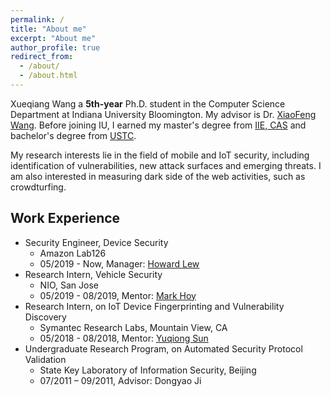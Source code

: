```yaml
---
permalink: /
title: "About me"
excerpt: "About me"
author_profile: true
redirect_from: 
  - /about/
  - /about.html
---
```


<p>Xueqiang Wang a <strong>5th-year</strong> Ph.D. student in the Computer Science Department at Indiana University Bloomington. My advisor is Dr. <a href="https://www.informatics.indiana.edu/xw7/" target="_blank" rel="noopener">XiaoFeng Wang</a>. Before joining IU, I earned my master's&nbsp;degree from <a href="http://www.iie.ac.cn" target="_blank" rel="noopener">IIE, CAS</a> and bachelor's degree from <a href="https://en.ustc.edu.cn" target="_blank" rel="noopener">USTC</a>.</p>
<p><span style="color:var(--color-text);">My research interests lie in the field of mobile and IoT security, including identification of vulnerabilities, new attack surfaces and emerging threats. I am also interested in measuring dark side of the web activities, such as crowdturfing.&nbsp;</span></p>

<h2>Work Experience</h2>
<ul>

<li>Security Engineer, Device Security
<ul>
<li>Amazon Lab126</li>
<li>05/2019 - Now, Manager: <a href="" target="_blank" rel="noopener">Howard Lew</a></li>
</ul>
</li>

<li>Research Intern, Vehicle Security
<ul>
<li>NIO, San Jose</li>
<li>05/2019 - 08/2019, Mentor: <a href="https://www.linkedin.com/in/markthoy/" target="_blank" rel="noopener">Mark Hoy</a></li>
</ul>
</li>

<li>Research Intern, on&nbsp;IoT Device Fingerprinting and Vulnerability Discovery
<ul>
<li>Symantec Research Labs, Mountain View, CA</li>
<li>05/2018 - 08/2018, Mentor: <a href="https://yuqiongsun.org/index.html" target="_blank" rel="noopener">Yuqiong Sun</a></li>
</ul>
</li>

<li>Undergraduate Research Program, on Automated Security Protocol Validation
<ul>
<li>State Key Laboratory of Information Security, Beijing</li>
<li>07/2011 – 09/2011, Advisor: Dongyao Ji</li>
</ul>
</li>

</ul>
